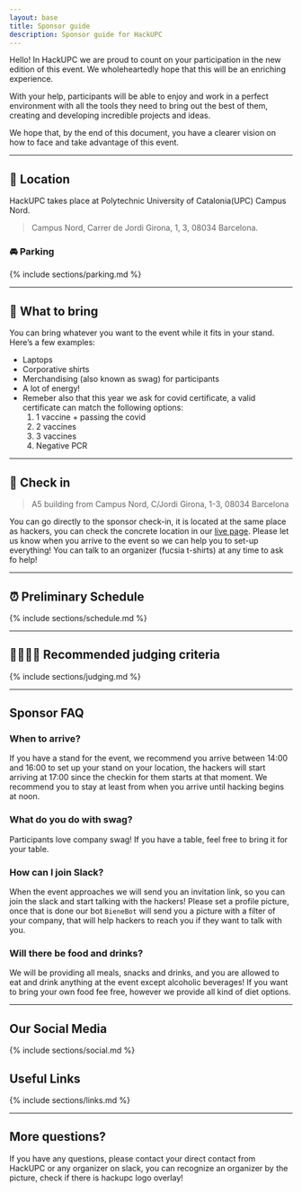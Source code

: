 ```yaml
---
layout: base
title: Sponsor guide
description: Sponsor guide for HackUPC
---
```


Hello! In HackUPC we are proud to count on your participation in the new edition of this event. We wholeheartedly hope that this will be an enriching experience.

With your help, participants will be able to enjoy and work in a perfect environment with all the tools they need to bring out the best of them, creating and developing incredible projects and ideas.

We hope that, by the end of this document, you have a clearer vision on how to face and take advantage of this event.

---

## :round_pushpin: Location

HackUPC takes place at Polytechnic University of Catalonia(UPC) Campus Nord.

> Campus Nord, Carrer de Jordi Girona, 1, 3, 08034 Barcelona.

### :oncoming_automobile: Parking

{% include sections/parking.md %}

---

## :briefcase: What to bring

You can bring whatever you want to the event while it fits in your stand. Here’s a few examples:

- Laptops
- Corporative shirts
- Merchandising (also known as swag) for participants
- A lot of energy!
- Remeber also that this year we ask for covid certificate, a valid certificate can match the following options:
    1. 1 vaccine + passing the covid
    2. 2 vaccines
    3. 3 vaccines
    4. Negative PCR
  
---

## :wave: Check in

> A5 building from Campus Nord, C/Jordi Girona, 1-3, 08034 Barcelona

You can go directly to the sponsor check-in, it is located at the same place as hackers, you can check the concrete location in our [live page](https://live.hackupc.com/maps). Please let us know when you arrive to the event so we can help you to set-up everything! You can talk to an organizer (fucsia t-shirts) at any time to ask fo help!

---

## :alarm_clock: Preliminary Schedule

{% include sections/schedule.md %}

---

## :man_judge::woman_judge: Recommended judging criteria

{% include sections/judging.md %}

---

## Sponsor FAQ

### When to arrive?

If you have a stand for the event, we recommend you arrive between 14:00 and 16:00 to set up your stand on your location, the hackers will start arriving at 17:00 since the checkin for them starts at that moment. We recommend you to stay at least from when you arrive until hacking begins at noon.

### What do you do with swag?

Participants love company swag! If you have a table, feel free to bring it for your table.

### How can I join Slack?

When the event approaches we will send you an invitation link, so you can join the slack and start talking with the hackers! Please set a profile picture, once that is done our bot `BieneBot` will send you a picture with a filter of your company, that will help hackers to reach you if they want to talk with you.

### Will there be food and drinks?

We will be providing all meals, snacks and drinks, and you are allowed to eat and drink anything at the event except alcoholic beverages! If you want to bring your own food fee free, however we provide all kind of diet options.

---

## Our Social Media

{% include sections/social.md %}

## Useful Links

{% include sections/links.md %}

---

## More questions?

If you have any questions, please contact your direct contact from HackUPC or any organizer on slack, you can recognize an organizer by the picture, check if there is hackupc logo overlay!
